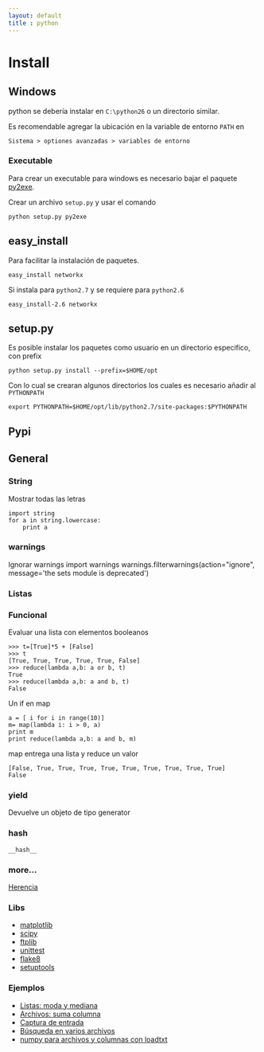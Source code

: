 ```yaml
---
layout: default
title : python
---
```

# Install

## Windows
python se debería instalar en `C:\python26` o un directorio similar.

Es recomendable agregar la ubicación en la variable de entorno `PATH` en

	Sistema > optiones avanzadas > variables de entorno

### Executable
Para crear un executable para windows es necesario bajar el paquete [py2exe](http://py2exe.org/).

Crear un archivo `setup.py` y usar el comando

	python setup.py py2exe

## easy_install
Para facilitar la instalación de paquetes.

	easy_install networkx

Si instala para `python2.7` y se requiere para `python2.6`

	easy_install-2.6 networkx

## setup.py

Es posible instalar los paquetes como usuario en un directorio especifico, con prefix

    python setup.py install --prefix=$HOME/opt

Con lo cual se crearan algunos directorios los cuales es necesario añadir al `PYTHONPATH`

    export PYTHONPATH=$HOME/opt/lib/python2.7/site-packages:$PYTHONPATH

## Pypi

## General

### String
Mostrar todas las letras

	import string
	for a in string.lowercase:
		print a

### warnings
Ignorar warnings
	import warnings
	warnings.filterwarnings(action="ignore", message='the sets module is deprecated')

### Listas

### Funcional

Evaluar una lista con elementos booleanos

	>>> t=[True]*5 + [False]
	>>> t
	[True, True, True, True, True, False]
	>>> reduce(lambda a,b: a or b, t)
	True
	>>> reduce(lambda a,b: a and b, t)
	False

Un if en map

	a = [ i for i in range(10)]
	m= map(lambda i: i > 0, a)
	print m
	print reduce(lambda a,b: a and b, m)

map entrega una lista y reduce un valor

    [False, True, True, True, True, True, True, True, True, True]
    False

### yield

Devuelve un objeto de tipo generator

### hash

	__hash__

### more...
[Herencia](/wiki/python/Herencia)

### Libs

* [matplotlib](/wiki/python/matplotlib)
* [scipy](/wiki/python/scipy)
* [ftplib](/wiki/python/ftplib)
* [unittest](/wiki/python/unittest)
* [flake8](/wiki/python/flake8)
* [setuptools](/wiki/python/setuptools)

### Ejemplos

* [Listas: moda y mediana](https://gist.github.com/2832821)
* [Archivos: suma columna](https://gist.github.com/2920582)
* [Captura de entrada](https://gist.github.com/2965892)
* [Búsqueda en varios archivos](https://gist.github.com/3050904)
* [numpy para archivos y columnas con loadtxt](https://gist.github.com/juanpabloaj/4535991)
